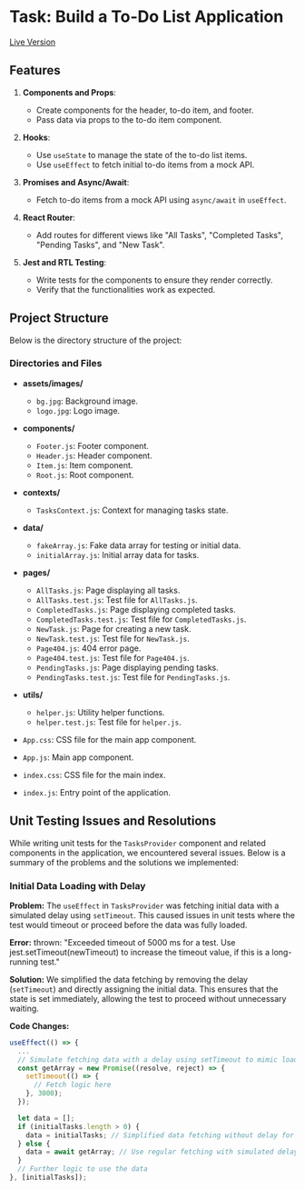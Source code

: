 # Task: Build a To-Do List Application

[Live Version](https://dmytrokorobko.github.io/To-Do-List-Application/)

## Features

1. **Components and Props**: 
    - Create components for the header, to-do item, and footer.
    - Pass data via props to the to-do item component.

2. **Hooks**: 
    - Use `useState` to manage the state of the to-do list items.
    - Use `useEffect` to fetch initial to-do items from a mock API.

3. **Promises and Async/Await**: 
    - Fetch to-do items from a mock API using `async/await` in `useEffect`.

4. **React Router**: 
    - Add routes for different views like "All Tasks", "Completed Tasks", "Pending Tasks", and "New Task".

5. **Jest and RTL Testing**: 
    - Write tests for the components to ensure they render correctly.
    - Verify that the functionalities work as expected.

## Project Structure

Below is the directory structure of the project:


### Directories and Files

- **assets/images/**
  - `bg.jpg`: Background image.
  - `logo.jpg`: Logo image.

- **components/**
  - `Footer.js`: Footer component.
  - `Header.js`: Header component.
  - `Item.js`: Item component.
  - `Root.js`: Root component.

- **contexts/**
  - `TasksContext.js`: Context for managing tasks state.

- **data/**
  - `fakeArray.js`: Fake data array for testing or initial data.
  - `initialArray.js`: Initial array data for tasks.

- **pages/**
  - `AllTasks.js`: Page displaying all tasks.
  - `AllTasks.test.js`: Test file for `AllTasks.js`.
  - `CompletedTasks.js`: Page displaying completed tasks.
  - `CompletedTasks.test.js`: Test file for `CompletedTasks.js`.
  - `NewTask.js`: Page for creating a new task.
  - `NewTask.test.js`: Test file for `NewTask.js`.
  - `Page404.js`: 404 error page.
  - `Page404.test.js`: Test file for `Page404.js`.
  - `PendingTasks.js`: Page displaying pending tasks.
  - `PendingTasks.test.js`: Test file for `PendingTasks.js`.

- **utils/**
  - `helper.js`: Utility helper functions.
  - `helper.test.js`: Test file for `helper.js`.

- `App.css`: CSS file for the main app component.
- `App.js`: Main app component.
- `index.css`: CSS file for the main index.
- `index.js`: Entry point of the application.

## Unit Testing Issues and Resolutions

While writing unit tests for the `TasksProvider` component and related components in the application, we encountered several issues. Below is a summary of the problems and the solutions we implemented:

### Initial Data Loading with Delay

**Problem:**
The `useEffect` in `TasksProvider` was fetching initial data with a simulated delay using `setTimeout`. This caused issues in unit tests where the test would timeout or proceed before the data was fully loaded.

**Error:**
thrown: "Exceeded timeout of 5000 ms for a test. Use jest.setTimeout(newTimeout) to increase the timeout value, if this is a long-running test."

**Solution:**
We simplified the data fetching by removing the delay (`setTimeout`) and directly assigning the initial data. This ensures that the state is set immediately, allowing the test to proceed without unnecessary waiting.

**Code Changes:**
```javascript
useEffect(() => {
  ...
  // Simulate fetching data with a delay using setTimeout to mimic loading in a browser environment.
  const getArray = new Promise((resolve, reject) => {
    setTimeout(() => {
      // Fetch logic here
    }, 3000);
  });

  let data = [];
  if (initialTasks.length > 0) {
    data = initialTasks; // Simplified data fetching without delay for unit testing
  } else {
    data = await getArray; // Use regular fetching with simulated delay
  }
  // Further logic to use the data
}, [initialTasks]);




